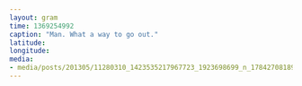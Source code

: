 ```yaml
---
layout: gram
time: 1369254992
caption: "Man. What a way to go out."
latitude: 
longitude: 
media:
- media/posts/201305/11280310_1423535217967723_1923698699_n_17842708189000351.jpg
---
```

